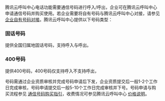 腾讯云呼叫中心电话功能需要通信号码进行呼入/呼出，企业可在腾讯云呼叫中心申请通信号码并购买使用。若企业需要将自有号码与腾讯云呼叫中心对接，请参见 [企业自有号码对接](xxxxxxxxxxxxx)。腾讯云呼叫中心提供以下号码类型：
### 固话号码
提供全国归属地固话号码，支持呼入与呼出。

### 400号码
提供400号码，400号码仅支持呼入不支持呼出，

 号码需通过企业资质审核并完成号码申请后下发，企业资质提交后一般1-2个工作日完成审核，号码申请提交后一般5-10个工作日完成审核并下号。号码申请与购买流程参见 [通信号码购买指引](xxxxxxxxxxxxx)，收费情况可参见腾讯云呼叫中心 [价格说明](xxxxxxxxxxxxx)。
 
 